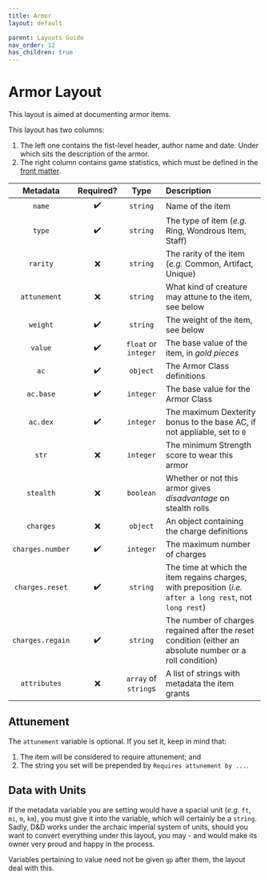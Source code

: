 ```yaml
---
title: Armor
layout: default

parent: Layouts Guide
nav_order: 12
has_children: true
---
```


# Armor Layout

This layout is aimed at documenting armor items.

This layout has two columns:

1. The left one contains the fist-level header, author name and date. Under which sits the description of the armor.
2. The right column contains game statistics, which must be defined in the [front matter].

| Metadata           | Required?          | Type                 | Description |
|:------------------:|:------------------:|:--------------------:|:------------|
| `name`             | :heavy_check_mark: | `string`             | Name of the item |
| `type`             | :heavy_check_mark: | `string`             | The type of item (*e.g.* Ring, Wondrous Item, Staff) |
| `rarity`           | :x:                | `string`             | The rarity of the item (*e.g.* Common, Artifact, Unique) |
| `attunement`       | :x:                | `string`             | What kind of creature may attune to the item, see below |
| `weight`           | :heavy_check_mark: | `string`             | The weight of the item, see below |
| `value`            | :heavy_check_mark: | `float` or `integer` | The base value of the item, in *gold pieces* |
| `ac`               | :heavy_check_mark: | `object`             | The Armor Class definitions |
| `ac.base`          | :heavy_check_mark: | `integer`            | The base value for the Armor Class |
| `ac.dex`           | :heavy_check_mark: | `integer`            | The maximum Dexterity bonus to the base AC, if not appliable, set to `0` |
| `str`              | :x:                | `integer`            | The minimum Strength score to wear this armor |
| `stealth`          | :x:                | `boolean`            | Whether or not this armor gives *disadvantage* on stealth rolls |
| `charges`          | :x:                | `object`             | An object containing the charge definitions |
| `charges.number`   | :heavy_check_mark: | `integer`            | The maximum number of charges |
| `charges.reset`    | :heavy_check_mark: | `string`             | The time at which the item regains charges, with preposition (*i.e.* `after a long rest`, not `long rest`) |
| `charges.regain`   | :heavy_check_mark: | `string`             | The number of charges regained after the reset condition (either an absolute number or a roll condition) |
| `attributes`       | :x:                | `array` of `string`s | A list of strings with metadata the item grants |

## Attunement

The `attunement` variable is optional. If you set it, keep in mind that:

1. The item will be considered to require attunement; and
2. The string you set will be prepended by `Requires attunement by ...`.

## Data with Units

If the metadata variable you are setting would have a spacial unit (*e.g.* `ft`, `mi`, `m`, `km`), you must give it into the variable, which will certainly be a `string`. Sadly, D&amp;D works under the archaic imperial system of units, should you want to convert everything under this layout, you may - and would make its owner very proud and happy in the process.

Variables pertaining to value need not be given `gp` after them, the layout deal with this.

[Jekyll]: https://jekyllrb.com/
[front matter]: https://jekyllrb.com/docs/front-matter/
[ISO 8601]: https://www.iso.org/iso-8601-date-and-time-format.html
[SRD]: http://www.d20srd.org/index.htm
